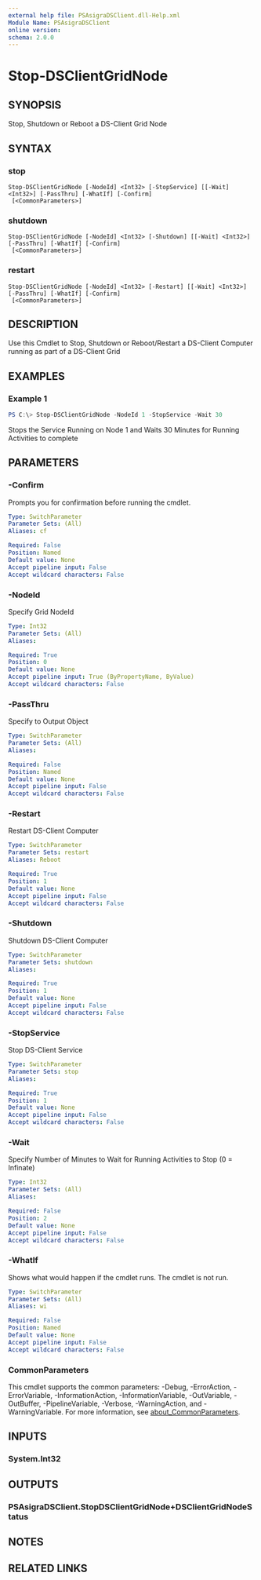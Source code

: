 ```yaml
---
external help file: PSAsigraDSClient.dll-Help.xml
Module Name: PSAsigraDSClient
online version:
schema: 2.0.0
---
```


# Stop-DSClientGridNode

## SYNOPSIS
Stop, Shutdown or Reboot a DS-Client Grid Node

## SYNTAX

### stop
```
Stop-DSClientGridNode [-NodeId] <Int32> [-StopService] [[-Wait] <Int32>] [-PassThru] [-WhatIf] [-Confirm]
 [<CommonParameters>]
```

### shutdown
```
Stop-DSClientGridNode [-NodeId] <Int32> [-Shutdown] [[-Wait] <Int32>] [-PassThru] [-WhatIf] [-Confirm]
 [<CommonParameters>]
```

### restart
```
Stop-DSClientGridNode [-NodeId] <Int32> [-Restart] [[-Wait] <Int32>] [-PassThru] [-WhatIf] [-Confirm]
 [<CommonParameters>]
```

## DESCRIPTION
Use this Cmdlet to Stop, Shutdown or Reboot/Restart a DS-Client Computer running as part of a DS-Client Grid

## EXAMPLES

### Example 1
```powershell
PS C:\> Stop-DSClientGridNode -NodeId 1 -StopService -Wait 30
```

Stops the Service Running on Node 1 and Waits 30 Minutes for Running Activities to complete

## PARAMETERS

### -Confirm
Prompts you for confirmation before running the cmdlet.

```yaml
Type: SwitchParameter
Parameter Sets: (All)
Aliases: cf

Required: False
Position: Named
Default value: None
Accept pipeline input: False
Accept wildcard characters: False
```

### -NodeId
Specify Grid NodeId

```yaml
Type: Int32
Parameter Sets: (All)
Aliases:

Required: True
Position: 0
Default value: None
Accept pipeline input: True (ByPropertyName, ByValue)
Accept wildcard characters: False
```

### -PassThru
Specify to Output Object

```yaml
Type: SwitchParameter
Parameter Sets: (All)
Aliases:

Required: False
Position: Named
Default value: None
Accept pipeline input: False
Accept wildcard characters: False
```

### -Restart
Restart DS-Client Computer

```yaml
Type: SwitchParameter
Parameter Sets: restart
Aliases: Reboot

Required: True
Position: 1
Default value: None
Accept pipeline input: False
Accept wildcard characters: False
```

### -Shutdown
Shutdown DS-Client Computer

```yaml
Type: SwitchParameter
Parameter Sets: shutdown
Aliases:

Required: True
Position: 1
Default value: None
Accept pipeline input: False
Accept wildcard characters: False
```

### -StopService
Stop DS-Client Service

```yaml
Type: SwitchParameter
Parameter Sets: stop
Aliases:

Required: True
Position: 1
Default value: None
Accept pipeline input: False
Accept wildcard characters: False
```

### -Wait
Specify Number of Minutes to Wait for Running Activities to Stop (0 = Infinate)

```yaml
Type: Int32
Parameter Sets: (All)
Aliases:

Required: False
Position: 2
Default value: None
Accept pipeline input: False
Accept wildcard characters: False
```

### -WhatIf
Shows what would happen if the cmdlet runs.
The cmdlet is not run.

```yaml
Type: SwitchParameter
Parameter Sets: (All)
Aliases: wi

Required: False
Position: Named
Default value: None
Accept pipeline input: False
Accept wildcard characters: False
```

### CommonParameters
This cmdlet supports the common parameters: -Debug, -ErrorAction, -ErrorVariable, -InformationAction, -InformationVariable, -OutVariable, -OutBuffer, -PipelineVariable, -Verbose, -WarningAction, and -WarningVariable. For more information, see [about_CommonParameters](http://go.microsoft.com/fwlink/?LinkID=113216).

## INPUTS

### System.Int32

## OUTPUTS

### PSAsigraDSClient.StopDSClientGridNode+DSClientGridNodeStatus

## NOTES

## RELATED LINKS
